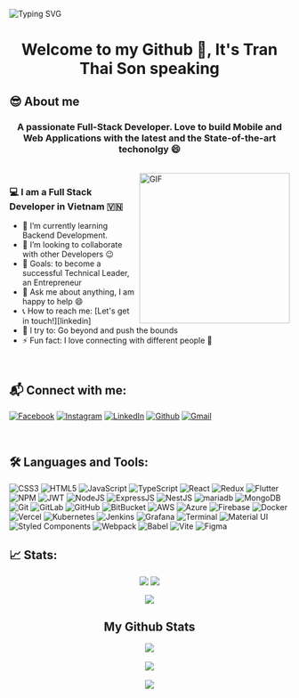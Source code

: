 ![Typing SVG](https://readme-typing-svg.herokuapp.com?font=Architects+Daughter&color=000000&size=30&duration=1500&pause=1000&lines=👋+Hey!+It's+Tran+Thai+Son!;🧑‍💻+A+Full+Stack+Developer;👨‍🎓With+IT+Master+Dregree;)

<h1 align="center">Welcome to my Github 👋, It's Tran Thai Son speaking</h1>

## 😎 About me

<h3 align="center">A passionate Full-Stack Developer. Love to build Mobile and Web Applications with the latest and the State-of-the-art techonolgy 😄
</h3>

<br>

<img align="right" margin-top="20px" height="270px" alt="GIF" src="https://cdn.dribbble.com/users/1059583/screenshots/4171367/coding-freak.gif" />

### 💻 I am a Full Stack Developer in Vietnam 🇻🇳
- 🌱 I’m currently learning Backend Development.
- 👯 I’m looking to collaborate with other Developers :wink:
- 🎯 Goals: to become a successful Technical Leader, an Entrepreneur
- 💬 Ask me about anything, I am happy to help :smile:
- 📞 How to reach me: [Let's get in touch!][linkedin]
- 🧗 I try to: Go beyond and push the bounds
- ⚡ Fun fact: I love connecting with different people :raised_hands:
  
<!-- ### Blogs posts -->
<!-- BLOG-POST-LIST:START -->
<!-- BLOG-POST-LIST:END -->
</br>

## 📬 Connect with me:
  [![Facebook](https://img.shields.io/badge/Facebook-%231877F2.svg?logo=Facebook&logoColor=white)](https://x.com/officialayo540) 
  [![Instagram](https://img.shields.io/badge/Instagram-%23E4405F.svg?logo=Instagram&logoColor=white)](https://instagram.com/officialayo540) 
  [![LinkedIn](https://img.shields.io/badge/LinkedIn-%230077B5.svg?logo=linkedin&logoColor=white)](https://linkedin.com/in/ayo540) 
  [![Github](https://img.shields.io/badge/Github-black.svg?logo=Github&logoColor=white)](https://instagram.com/officialayo540) 
  [![Gmail](https://img.shields.io/badge/Gmail-%23ff4343.svg?logo=Gmail&logoColor=white)](mailto:transon.ams@gmail.com) 

</br>

## 🛠 Languages and Tools:

![CSS3](https://img.shields.io/badge/css3-%231572B6.svg?style=for-the-badge&logo=css3&logoColor=white) 
![HTML5](https://img.shields.io/badge/html5-%23E34F26.svg?style=for-the-badge&logo=html5&logoColor=white) 
![JavaScript](https://img.shields.io/badge/javascript-%23323330.svg?style=for-the-badge&logo=javascript&logoColor=%23F7DF1E) 
![TypeScript](https://img.shields.io/badge/typescript-%23007ACC.svg?style=for-the-badge&logo=typescript&logoColor=white) 
![React](https://img.shields.io/badge/react%20and%20react%20native-%2320232a.svg?style=for-the-badge&logo=react&logoColor=%2361DAFB) 
![Redux](https://img.shields.io/badge/redux-%23593d88.svg?style=for-the-badge&logo=redux&logoColor=white) 
![Flutter](https://img.shields.io/badge/flutter-%231fbcfd.svg?style=for-the-badge&logo=flutter&logoColor=#00C7B7) 
![NPM](https://img.shields.io/badge/NPM-%23CB3837.svg?style=for-the-badge&logo=npm&logoColor=white) 
![JWT](https://img.shields.io/badge/JWT-black?style=for-the-badge&logo=JSON%20web%20tokens) 
![NodeJS](https://img.shields.io/badge/node.js-215732?style=for-the-badge&logo=node.js&logoColor=white) 
![ExpressJS](https://img.shields.io/badge/Express.js-%23323330.svg?style=for-the-badge&logo=express&logoColor=white) 
![NestJS](https://img.shields.io/badge/NestJS-%23E0234E.svg?style=for-the-badge&logo=nestjs&logoColor=white) 
![mariadb](https://img.shields.io/badge/mariadb-%2300758F.svg?style=for-the-badge&logo=mariadb&logoColor=white) 
![MongoDB](https://img.shields.io/badge/MongoDB-%234ea94b.svg?style=for-the-badge&logo=mongodb&logoColor=white) 
![Git](https://img.shields.io/badge/Git-%233E2C00.svg?style=for-the-badge&logo=Git&logoColor=white) 
![GitLab](https://img.shields.io/badge/GitLab-%23fc6d26.svg?style=for-the-badge&logo=gitlab&logoColor=white) 
![GitHub](https://img.shields.io/badge/GitHub-black.svg?style=for-the-badge&logo=github&logoColor=white)
![BitBucket](https://img.shields.io/badge/BitBucket-%230C61DB.svg?style=for-the-badge&logo=BitBucket&logoColor=white)
![AWS](https://img.shields.io/badge/AWS-%2320232a.svg?style=for-the-badge&logo=amazonwebservices&logoColor=white) 
![Azure](https://img.shields.io/badge/Azure-%23007FFF.svg?style=for-the-badge&logo=googlecloud&logoColor=white) 
![Firebase](https://img.shields.io/badge/firebase-%23FF9100.svg?style=for-the-badge&logo=firebase&logoColor=white) 
![Docker](https://img.shields.io/badge/Docker-%230db7ed.svg?style=for-the-badge&logo=Docker&logoColor=white)
![Vercel](https://img.shields.io/badge/vercel-%23000000.svg?style=for-the-badge&logo=vercel&logoColor=white) 
![Kubernetes](https://img.shields.io/badge/Kubernetes-%23326CE5.svg?style=for-the-badge&logo=Kubernetes&logoColor=white) 
![Jenkins](https://img.shields.io/badge/Jenkins-%23335061.svg?style=for-the-badge&logo=jenkins&logoColor=white)
![Grafana](https://img.shields.io/badge/Grafana-%23fc6d26.svg?style=for-the-badge&logo=Grafana&logoColor=white) 
![Terminal](https://img.shields.io/badge/Terminal-%234D4D4D.svg?style=for-the-badge&logo=gnometerminal&logoColor=white) 
![Material UI](https://img.shields.io/badge/Material--UI-1565C0?style=for-the-badge&logo=mui&logoColor=white) 
![Styled Components](https://img.shields.io/badge/styled--components-DB7093?style=for-the-badge&logo=styled-components&logoColor=white) 
![Webpack](https://img.shields.io/badge/webpack-%238DD6F9.svg?style=for-the-badge&logo=webpack&logoColor=black) 
![Babel](https://img.shields.io/badge/Babel-F9DC3e?style=for-the-badge&logo=babel&logoColor=black)
![Vite](https://img.shields.io/badge/vite-%23646CFF.svg?style=for-the-badge&logo=vite&logoColor=white) 
![Figma](https://img.shields.io/badge/figma-%23F24E1E.svg?style=for-the-badge&logo=figma&logoColor=white) 

## 📈 Stats:

<!-- <p align="center">
<img src="https://metrics.lecoq.io/SontranBK?template=terminal&config.timezone=Asia%2FCalcutta" alt="SontranBK"
</p>
 -->
<p align="center"><img src="https://badges.pufler.dev/visits/SontranBK/SontranBK?style=for-the-badge"/> <img src="https://badges.pufler.dev/repos/SontranBK/?style=for-the-badge"/>
</p>
<p align="center"><img src="https://badges.pufler.dev/commits/monthly/SontranBK"/></p>

<!-- <img src="https://github.com/SontranBK/SontranBK/blob/output/github-contribution-grid-snake.svg" /></p> -->

<!--
[![Spotify](https://novatorem-tekyaygilfethi.vercel.app/api/spotify)](https://open.spotify.com/user/216fni5y42n2fs6kxbcqe6csq)
-->
<!-- <hr>
<h2 align="center">Now Playing</h2>
 <a href ="https://open.spotify.com/user/216fni5y42n2fs6kxbcqe6csq">
<p align="center"> -->

<!-- <img src="https://novatorem-tekyaygilfethi.vercel.app/api/spotify" alt="Spotify Now Playing" width="550" /> -->

</p>
  </a>
<h2 align="center">My Github Stats</h2>

<p align="center">
<img align="center" src="https://github-readme-stats.vercel.app/api/top-langs/?username=SontranBK&layout=compact&theme=github_dark&langs_count=10&exclude_repo=kasweb">
<br>
<br>
<img align="center" src="https://github-readme-stats.vercel.app/api?username=SontranBK&count_private=true&show_icons=trueline_height=21&theme=github_dark">	
<br>
<br>
<img align="center" src="https://github-readme-streak-stats.herokuapp.com/?user=SontranBK&theme=holi-theme">
</p>



